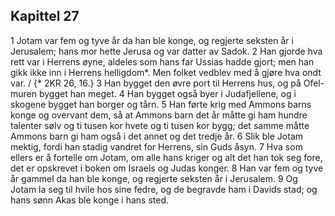 ## Kapittel 27

1 Jotam var fem og tyve år da han ble konge, og regjerte seksten år i Jerusalem; hans mor hette Jerusa og var datter av Sadok.
2 Han gjorde hva rett var i Herrens øyne, aldeles som hans far Ussias hadde gjort; men han gikk ikke inn i Herrens helligdom*. Men folket vedblev med å gjøre hva ondt var. / {* 2KR 26, 16.}
3 Han bygget den øvre port til Herrens hus, og på Ofel-muren bygget han meget.
4 Han bygget også byer i Judafjellene, og i skogene bygget han borger og tårn.
5 Han førte krig med Ammons barns konge og overvant dem, så at Ammons barn det år måtte gi ham hundre talenter sølv og ti tusen kor hvete og ti tusen kor bygg; det samme måtte Ammons barn gi ham også i det annet og det tredje år.
6 Slik ble Jotam mektig, fordi han stadig vandret for Herrens, sin Guds åsyn.
7 Hva som ellers er å fortelle om Jotam, om alle hans kriger og alt det han tok seg fore, det er opskrevet i boken om Israels og Judas konger.
8 Han var fem og tyve år gammel da han ble konge, og regjerte seksten år i Jerusalem.
9 Og Jotam la seg til hvile hos sine fedre, og de begravde ham i Davids stad; og hans sønn Akas ble konge i hans sted.
